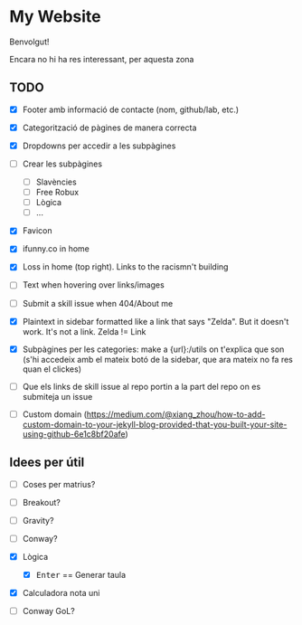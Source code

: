 # My Website

Benvolgut!

Encara no hi ha res interessant, per aquesta zona


## TODO
- [X] Footer amb informació de contacte (nom, github/lab, etc.)
- [X] Categorització de pàgines de manera correcta
- [X] Dropdowns per accedir a les subpàgines
- [ ] Crear les subpàgines
    - [ ] Slavències
    - [ ] Free Robux
    - [ ] Lògica
    - [ ] ...
- [X] Favicon
- [X] ifunny.co in home
- [X] Loss in home (top right). Links to the racismn't building
- [ ] Text when hovering over links/images
- [ ] Submit a skill issue when 404/About me
- [X] Plaintext in sidebar formatted like a link that says "Zelda". But it doesn't work. It's not a link. Zelda != Link
- [X] Subpàgines per les categories: make a {url}:/utils on t'explica que son (s'hi accedeix amb el mateix botó de la sidebar, que ara mateix no fa res quan el clickes)
- [ ] Que els links de skill issue al repo portin a la part del repo on es submiteja un issue
- [ ] Custom domain (https://medium.com/@xiang_zhou/how-to-add-custom-domain-to-your-jekyll-blog-provided-that-you-built-your-site-using-github-6e1c8bf20afe)


## Idees per útil
- [ ] Coses per matrius?
- [ ] Breakout?
- [ ] Gravity?
- [ ] Conway?
- [X] Lògica
    - [X] <kbd>Enter</kbd> == Generar taula
- [X] Calculadora nota uni
- [ ] Conway GoL?

